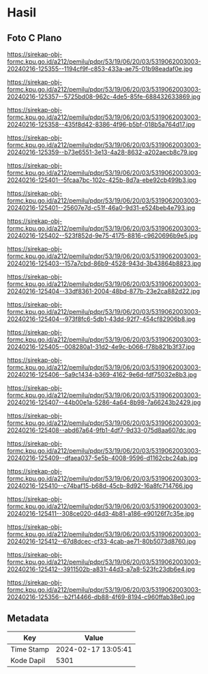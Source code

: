 # Hasil

## Foto C Plano

https://sirekap-obj-formc.kpu.go.id/a212/pemilu/pdpr/53/19/06/20/03/5319062003003-20240216-125355--1194cf9f-c853-433a-ae75-01b98eadaf0e.jpg

https://sirekap-obj-formc.kpu.go.id/a212/pemilu/pdpr/53/19/06/20/03/5319062003003-20240216-125357--5725bd08-962c-4de5-85fe-688432633869.jpg

https://sirekap-obj-formc.kpu.go.id/a212/pemilu/pdpr/53/19/06/20/03/5319062003003-20240216-125358--435f8d42-8386-4f96-b5bf-018b5a764d17.jpg

https://sirekap-obj-formc.kpu.go.id/a212/pemilu/pdpr/53/19/06/20/03/5319062003003-20240216-125359--b73e6551-3e13-4a28-8632-a202aecb8c79.jpg

https://sirekap-obj-formc.kpu.go.id/a212/pemilu/pdpr/53/19/06/20/03/5319062003003-20240216-125401--5fcaa7bc-102c-425b-8d7a-ebe92cb499b3.jpg

https://sirekap-obj-formc.kpu.go.id/a212/pemilu/pdpr/53/19/06/20/03/5319062003003-20240216-125401--25607e7d-c51f-46a0-9d31-e524beb4e793.jpg

https://sirekap-obj-formc.kpu.go.id/a212/pemilu/pdpr/53/19/06/20/03/5319062003003-20240216-125402--523f852d-9e75-4175-8816-c9620696b9e5.jpg

https://sirekap-obj-formc.kpu.go.id/a212/pemilu/pdpr/53/19/06/20/03/5319062003003-20240216-125403--157a7cbd-86b9-4528-943d-3b43864b8823.jpg

https://sirekap-obj-formc.kpu.go.id/a212/pemilu/pdpr/53/19/06/20/03/5319062003003-20240216-125404--33df8361-2004-48bd-877b-23e2ca882d22.jpg

https://sirekap-obj-formc.kpu.go.id/a212/pemilu/pdpr/53/19/06/20/03/5319062003003-20240216-125404--973f8fc6-5db1-43dd-92f7-454cf82906b8.jpg

https://sirekap-obj-formc.kpu.go.id/a212/pemilu/pdpr/53/19/06/20/03/5319062003003-20240216-125405--008280a1-31d2-4e9c-b066-f78b821b3f37.jpg

https://sirekap-obj-formc.kpu.go.id/a212/pemilu/pdpr/53/19/06/20/03/5319062003003-20240216-125406--5a9c1434-b369-4162-9e6d-fdf75032e8b3.jpg

https://sirekap-obj-formc.kpu.go.id/a212/pemilu/pdpr/53/19/06/20/03/5319062003003-20240216-125407--44b00e1a-5286-4a64-8b98-7a66243b2429.jpg

https://sirekap-obj-formc.kpu.go.id/a212/pemilu/pdpr/53/19/06/20/03/5319062003003-20240216-125408--abd67a64-9fb1-4df7-9d33-075d8aa607dc.jpg

https://sirekap-obj-formc.kpu.go.id/a212/pemilu/pdpr/53/19/06/20/03/5319062003003-20240216-125409--dfaea037-5e5b-4008-9596-d1162cbc24ab.jpg

https://sirekap-obj-formc.kpu.go.id/a212/pemilu/pdpr/53/19/06/20/03/5319062003003-20240216-125410--c74baf15-b68d-45cb-8d92-16a8fc714766.jpg

https://sirekap-obj-formc.kpu.go.id/a212/pemilu/pdpr/53/19/06/20/03/5319062003003-20240216-125411--308ce020-d4d3-4b81-a186-e90126f7c35e.jpg

https://sirekap-obj-formc.kpu.go.id/a212/pemilu/pdpr/53/19/06/20/03/5319062003003-20240216-125412--67d8dcec-cf33-4cab-ae71-80b5073d8760.jpg

https://sirekap-obj-formc.kpu.go.id/a212/pemilu/pdpr/53/19/06/20/03/5319062003003-20240216-125412--3911502b-a831-44d3-a7a8-523fc23db6e4.jpg

https://sirekap-obj-formc.kpu.go.id/a212/pemilu/pdpr/53/19/06/20/03/5319062003003-20240216-125356--b2f14466-db88-4f69-8194-c960ffab38e0.jpg


## Metadata

| Key        | Value               |
| ---------- | ------------------- |
| Time Stamp | 2024-02-17 13:05:41 |
| Kode Dapil | 5301                |



